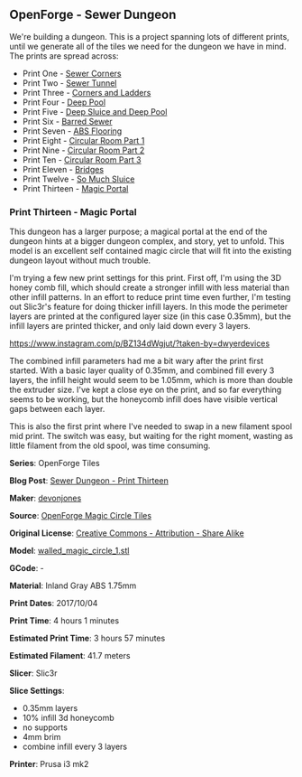 ## OpenForge - Sewer Dungeon

We're building a dungeon. This is a project spanning lots of different prints, until
we generate all of the tiles we need for the dungeon we have in mind. The prints
are spread across:

 - Print One - [Sewer Corners](http://www.dwyerdevices.com/2017/09/24/sewer-dungeon-print-one/)
 - Print Two - [Sewer Tunnel](http://www.dwyerdevices.com/2017/09/24/sewer-dungeon-print-two/)
 - Print Three - [Corners and Ladders](http://www.dwyerdevices.com/2017/09/24/sewer-dungeon-print-three/)
 - Print Four - [Deep Pool](http://www.dwyerdevices.com/2017/09/24/sewer-dungeon-print-4/)
 - Print Five - [Deep Sluice and Deep Pool](http://www.dwyerdevices.com/2017/09/29/sewer-dungeon-print-five/)
 - Print Six - [Barred Sewer](http://www.dwyerdevices.com/2017/09/29/sewer-dungeon-print-six/)
 - Print Seven - [ABS Flooring](http://www.dwyerdevices.com/2017/09/29/sewer-dungeon-print-seven/)
 - Print Eight - [Circular Room Part 1](http://www.dwyerdevices.com/2017/10/02/sewer-dungeon-print-eight/)
 - Print Nine - [Circular Room Part 2](http://www.dwyerdevices.com/2017/10/03/sewer-dungeon-print-nine/)
 - Print Ten - [Circular Room Part 3](http://www.dwyerdevices.com/2017/10/05/sewer-dungeon-print-ten/)
 - Print Eleven - [Bridges](http://www.dwyerdevices.com/2017/10/06/sewer-dungeon-print-eleven/)
 - Print Twelve - [So Much Sluice](http://www.dwyerdevices.com/2017/10/08/sewer-dungeon-print-twelve/)
 - Print Thirteen - [Magic Portal](http://www.dwyerdevices.com/2017/10/14/sewer-dungeon-print-thirteen/)
 
### Print Thirteen - Magic Portal

This dungeon has a larger purpose; a magical portal at the end of the dungeon hints
at a bigger dungeon complex, and story, yet to unfold. This model is an excellent
self contained magic circle that will fit into the existing dungeon layout without
much trouble.

I'm trying a few new print settings for this print. First off, I'm using the 3D honey
comb fill, which should create a stronger infill with less material than other infill
patterns. In an effort to reduce print time even further, I'm testing out Slic3r's feature
for doing thicker infill layers. In this mode the perimeter layers are printed at the
configured layer size (in this case 0.35mm), but the infill layers are printed thicker,
and only laid down every 3 layers.

https://www.instagram.com/p/BZ134dWgjut/?taken-by=dwyerdevices

The combined infill parameters had me a bit wary after the print first started. With a
basic layer quality of 0.35mm, and combined fill every 3 layers, the infill height would
seem to be 1.05mm, which is more than double the extruder size. I've kept a close eye
on the print, and so far everything seems to be working, but the honeycomb infill does
have visible vertical gaps between each layer.

This is also the first print where I've needed to swap in a new filament spool mid
print. The switch was easy, but waiting for the right moment, wasting as little filament
from the old spool, was time consuming.


**Series**: OpenForge Tiles

**Blog Post**: [Sewer Dungeon - Print Thirteen](http://www.dwyerdevices.com/2017/10/14/sewer-dungeon-print-thirteen/)

**Maker**: [devonjones](https://www.thingiverse.com/devonjones)

**Source**: [OpenForge Magic Circle Tiles](https://www.thingiverse.com/thing:242715)

**Original License**: [Creative Commons - Attribution - Share Alike](http://creativecommons.org/licenses/by-sa/3.0/)

**Model**: [walled_magic_circle_1.stl](https://www.thingiverse.com/download:445910)

**GCode**: -

**Material**: Inland Gray ABS 1.75mm

**Print Dates**: 2017/10/04

**Print Time**: 4 hours 1 minutes

**Estimated Print Time**: 3 hours 57 minutes

**Estimated Filament**: 41.7 meters

**Slicer**: Slic3r

**Slice Settings**:

 - 0.35mm layers
 - 10% infill 3d honeycomb
 - no supports
 - 4mm brim
 - combine infill every 3 layers

**Printer**: Prusa i3 mk2